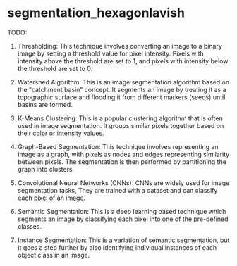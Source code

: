 # segmentation_hexagonlavish

TODO:
1) Thresholding: This technique involves converting an image to a binary image by setting a threshold value for pixel intensity. Pixels with intensity above the threshold are set to 1, and pixels with intensity below the threshold are set to 0.

2) Watershed Algorithm: This is an image segmentation algorithm based on the "catchment basin" concept. It segments an image by treating it as a topographic surface and flooding it from different markers (seeds) until basins are formed.

3) K-Means Clustering: This is a popular clustering algorithm that is often used in image segmentation. It groups similar pixels together based on their color or intensity values.

4) Graph-Based Segmentation: This technique involves representing an image as a graph, with pixels as nodes and edges representing similarity between pixels. The segmentation is then performed by partitioning the graph into clusters.

5) Convolutional Neural Networks (CNNs): CNNs are widely used for image segmentation tasks, They are trained with a dataset and can classify each pixel of an image.

6) Semantic Segmentation: This is a deep learning based technique which segments an image by classifying each pixel into one of the pre-defined classes.

7) Instance Segmentation: This is a variation of semantic segmentation, but it goes a step further by also identifying individual instances of each object class in an image.